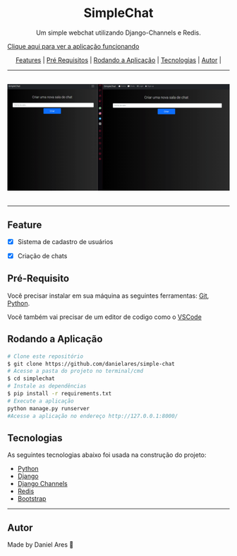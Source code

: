 <h1 align='center'>SimpleChat</h1>
<p align='center'>Um simple webchat utilizando Django-Channels e Redis.</p>
<p><a href='http://simplechat-wick.herokuapp.com' target='_blank'>Clique aqui para ver a aplicação funcionando</a></p>

<p align='center'>
<a href='#feature'>Features</a> |
<a href='#pré-requisito'>Pré Requisitos</a> |
<a href='#pré-requisito'>Rodando a Aplicação</a> |
<a href='#pré-requisito'>Tecnologias</a> |
<a href='#pré-requisito'>Autor</a> |
</p>
<hr>
<br>
<a href='http://simplechat-wick.herokuapp.com'>
<img src='./static/img/simplechat.gif'>
</a>
<br>
<br>
<hr>

 ## Feature

- [x] Sistema de cadastro de usuários
- [x] Criação de chats



## Pré-Requisito

Você precisar instalar em sua máquina as seguintes ferramentas: <a href='https://git-scm.com/'>Git</a>, <a href='https://www.python.org/'>Python</a>.

Você também vai precisar de um editor de codigo como o <a href='https://code.visualstudio.com/'>VSCode</a>

## Rodando a Aplicação
```bash
# Clone este repositório
$ git clone https://github.com/danielares/simple-chat
# Acesse a pasta do projeto no terminal/cmd
$ cd simplechat
# Instale as dependências
$ pip install -r requirements.txt
# Execute a aplicação
python manage.py runserver
#Acesse a aplicação no endereço http://127.0.0.1:8000/
```

## Tecnologias
As seguintes tecnologias abaixo foi usada na construção do projeto:

- <a href='https://www.python.org/'>Python</a>
- <a href='https://www.djangoproject.com/'>Django</a>
- <a href='https://channels.readthedocs.io/en/stable/'>Django Channels</a>
- <a href='https://redis.io'>Redis</a>
- <a href='https://getbootstrap.com/'>Bootstrap</a>

<hr>

## Autor
Made by Daniel Ares 👋
